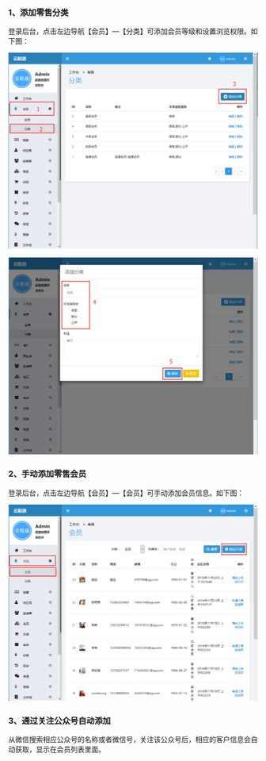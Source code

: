 ### 1、添加零售分类

登录后台，点击左边导航【会员】—【分类】可添加会员等级和设置浏览权限。如下图：

![](/assets/添加会员分类1.png)

![](/assets/添加会员分类2.png)

### 2、手动添加零售会员

登录后台，点击左边导航【会员】—【会员】可手动添加会员信息。如下图：

![](/assets/添加会员1.png)

### 3、通过关注公众号自动添加

从微信搜索相应公众号的名称或者微信号，关注该公众号后，相应的客户信息会自动获取，显示在会员列表里面。


